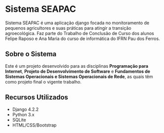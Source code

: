 # Sistema SEAPAC

Sistema SEAPAC é uma aplicação django focada no monitoramento de pequenos agricultores e suas práticas para atingir a transição agroecológica. Faz parte do Trabalho de Conclusão de Curso dos alunos Felipe Raposo e Ana Maria do curso de informática do IFRN Pau dos Ferros.

## Sobre o Sistema

Este é um projeto desenvolvido para as disciplinas **Programação para Internet**, **Projeto de Desenvolvimento de Software** e **Fundamentos de Sistemas Operacionais e Sistemas Operacionais de Rede**, as quais têm como projeto final o vigente trabalho. 

## Recursos Utilizados

* Django 4.2.2
* Python 3.x
* SQLite
* HTML/CSS/Bootstrap
